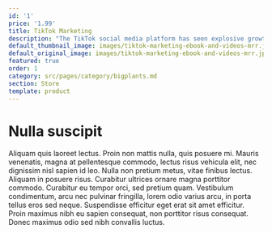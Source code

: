 ```yaml
---
id: '1'
price: '1.99'
title: TikTok Marketing
description: "The TikTok social media platform has seen explosive growth over the last two years.It now has 500 million users that are desperate for fun and exciting content and this is a massive opportunity for you to promote your business.To be successful with TikTok marketing you need to know how the platform works and how the users interact with each other.With this ebook you will learn\_everything that you need to know to use the TikTok platform to market your business successfully.You will learn:how to use the TikTok platform to market your business successfulabout businesses and organizations that have already leveraged the TikTok platform to get the word outhow to engage with your audience on TikTokhow to create viral videos and grow your Tik Tok accounthow the platform works and how the users interact with each otherand much more!OnlyBookFans owns the copyright to this content."
default_thumbnail_image: images/tiktok-marketing-ebook-and-videos-mrr.jpg
default_original_image: images/tiktok-marketing-ebook-and-videos-mrr.jpg
featured: true
order: 1
category: src/pages/category/bigplants.md
section: Store
template: product
---
```


# Nulla suscipit

Aliquam quis laoreet lectus. Proin non mattis nulla, quis posuere mi. Mauris venenatis, magna at pellentesque commodo, lectus risus vehicula elit, nec dignissim nisl sapien id leo. Nulla non pretium metus, vitae finibus lectus. Aliquam in posuere risus. Curabitur ultrices ornare magna porttitor commodo. Curabitur eu tempor orci, sed pretium quam. Vestibulum condimentum, arcu nec pulvinar fringilla, lorem odio varius arcu, in porta tellus eros sed neque. Suspendisse efficitur eget erat sit amet efficitur. Proin maximus nibh eu sapien consequat, non porttitor risus consequat. Donec maximus odio sed nibh convallis luctus.